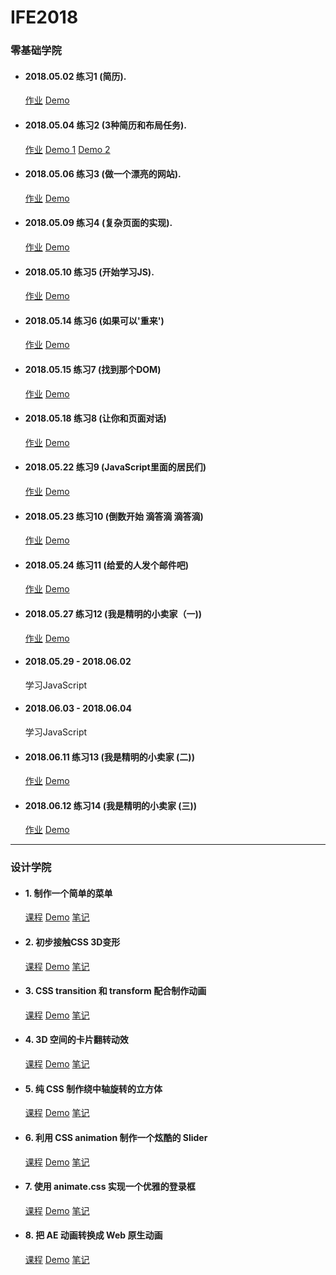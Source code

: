 # IFE2018

### 零基础学院

* #### 2018.05.02 练习1 (简历). 

    <a href="//ife.baidu.com/course/detail/id/28">作业</a> <a href="//nanjiang327.github.io/IFE2018/day1/index.html">Demo<a/>


* #### 2018.05.04 练习2 (3种简历和布局任务).

    <a href="//ife.baidu.com/course/detail/id/40">作业</a> <a href="//nanjiang327.github.io/IFE2018/day2/exe1/index.html">Demo 1<a/> <a href="//nanjiang327.github.io/IFE2018/day2/exe2/index.html">Demo 2<a/>


* #### 2018.05.06 练习3 (做一个漂亮的网站).

    <a href="//ife.baidu.com/course/detail/id/43">作业</a>  <a href="//nanjiang327.github.io/IFE2018/day3/index.html">Demo<a/>
 

* #### 2018.05.09 练习4 (复杂页面的实现).

    <a href="//ife.baidu.com/course/detail/id/44">作业</a>  <a href="//nanjiang327.github.io/IFE2018/day4/index.html">Demo<a/>


* #### 2018.05.10 练习5 (开始学习JS).

    <a href="//ife.baidu.com/course/detail/id/45">作业</a> <a href="//nanjiang327.github.io/IFE2018/day1/index.html">Demo<a/>
    
* #### 2018.05.14 练习6 (如果可以'重来')

    <a href="//ife.baidu.com/course/detail/id/46">作业</a> <a href="//nanjiang327.github.io/IFE2018/day%2017%20-%2018/index.html">Demo<a/>
    
 
* #### 2018.05.15 练习7 (找到那个DOM)

    <a href="//ife.baidu.com/course/detail/id/47">作业</a> <a href="//nanjiang327.github.io/IFE2018/day19/index.html">Demo<a/>

* #### 2018.05.18 练习8 (让你和页面对话)

    <a href="//ife.baidu.com/course/detail/id/49">作业</a> <a href="https://nanjiang327.github.io/IFE2018/day20%20-%2021/index.html">Demo<a/>

* #### 2018.05.22 练习9 (JavaScript里面的居民们)

    <a href="//ife.baidu.com/course/detail/id/50">作业</a> <a href="https://nanjiang327.github.io/IFE2018/day%2022%20-%2024/index.html">Demo<a/>
    
* #### 2018.05.23 练习10 (倒数开始 滴答滴 滴答滴)

    <a href="//ife.baidu.com/course/detail/id/51">作业</a> <a href="https://nanjiang327.github.io/IFE2018/day%2025%20-%2027/index.html">Demo<a/>
    
* #### 2018.05.24 练习11 (给爱的人发个邮件吧)

    <a href="//ife.baidu.com/course/detail/id/52">作业</a> <a href="https://nanjiang327.github.io/IFE2018/day%2028%20-%2030/index.html">Demo<a/>

* #### 2018.05.27 练习12 (我是精明的小卖家（一))

    <a href="//ife.baidu.com/course/detail/id/53">作业</a> <a href="https://nanjiang327.github.io/IFE2018/day%2031%20-%2033/index.html">Demo<a/>
    
* #### 2018.05.29 - 2018.06.02
    学习JavaScript
    
* #### 2018.06.03 - 2018.06.04
    学习JavaScript

* #### 2018.06.11  练习13 (我是精明的小卖家 (二))
    <a href="//ife.baidu.com/course/detail/id/55">作业</a> <a href="https://nanjiang327.github.io/IFE2018/day%2034%20-%2036/index.html">Demo<a/>

* #### 2018.06.12  练习14 (我是精明的小卖家 (三))
    <a href="//ife.baidu.com/course/detail/id/56">作业</a> <a href="https://nanjiang327.github.io/IFE2018/day%2034%20-%2036/index.html">Demo<a/>

---

### 设计学院

* #### 1. 制作一个简单的菜单

   <a href="http://ife.baidu.com/course/detail/id/28">课程</a> <a href="https://nanjiang327.github.io/IFE2018/Learn%20CSS/No.1%20-%20%E5%88%B6%E4%BD%9C%E4%B8%80%E4%B8%AA%E7%AE%80%E5%8D%95%E7%9A%84%E8%8F%9C%E5%8D%95%E5%8A%A8%E7%94%BB%E6%95%88%E6%9E%9C/">Demo</a> <a href="">笔记</a>
   
* #### 2. 初步接触CSS 3D变形

   <a href="http://ife.baidu.com/course/detail/id/29">课程</a> <a href="https://nanjiang327.github.io/IFE2018/Learn%20CSS/No.2%20-%20%E5%88%9D%E6%AD%A5%E6%8E%A5%E8%A7%A6%20CSS%202D%20%E5%8F%98%E5%BD%A2/">Demo</a> <a href="">笔记</a>

* #### 3. CSS transition 和 transform 配合制作动画

   <a href="http://ife.baidu.com/course/detail/id/30">课程</a> <a href="https://nanjiang327.github.io/IFE2018/Learn%20CSS/No.3%20-%20CSS%20transition%20%E5%92%8C%20transform%20%E9%85%8D%E5%90%88%E5%88%B6%E4%BD%9C%E5%8A%A8%E7%94%BB/">Demo</a> <a href="">笔记</a>

* #### 4. 3D 空间的卡片翻转动效
   <a href="http://ife.baidu.com/course/detail/id/30">课程</a> <a href="https://nanjiang327.github.io/IFE2018/Learn%20CSS/No.4%20-%203D%20%E7%A9%BA%E9%97%B4%E7%9A%84%E5%8D%A1%E7%89%87%E7%BF%BB%E8%BD%AC%E7%89%B9%E6%95%88/">Demo</a> <a href="">笔记</a>

* #### 5. 纯 CSS 制作绕中轴旋转的立方体

   <a href="http://ife.baidu.com/course/detail/id/30">课程</a> <a href="https://nanjiang327.github.io/IFE2018/Learn%20CSS/No.5%20-%20%E7%BA%AFCSS%E5%88%B6%E4%BD%9C%E7%BB%95%E4%B8%AD%E8%BD%B4%E6%97%8B%E8%BD%AC%E7%9A%84%E7%AB%8B%E6%96%B9%E4%BD%93/">Demo</a> <a href="">笔记</a>

* #### 6. 利用 CSS animation 制作一个炫酷的 Slider

   <a href="http://ife.baidu.com/course/detail/id/30">课程</a> <a href="https://nanjiang327.github.io/IFE2018/Learn%20CSS/No.6%20-%20%E5%88%A9%E7%94%A8%20CSS%20animation%20%E5%88%B6%E4%BD%9Cslider/">Demo</a> <a href="">笔记</a>

* #### 7. 使用 animate.css 实现一个优雅的登录框

   <a href="http://ife.baidu.com/course/detail/id/30">课程</a> <a href="https://nanjiang327.github.io/IFE2018/Learn%20CSS/No.7%20-%20%E4%BD%BF%E7%94%A8%20animate.css%20%E5%AE%9E%E7%8E%B0%E7%99%BB%E5%BD%95%E6%A1%86/">Demo</a> <a href="http://www.jq22.com/jquery-info819">笔记</a>
   
* #### 8. 把 AE 动画转换成 Web 原生动画

   <a href="http://ife.baidu.com/course/detail/id/30">课程</a> <a href="">Demo</a> <a href="">笔记</a>

